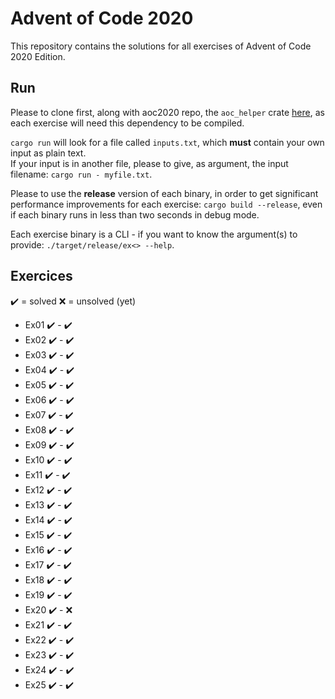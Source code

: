 # Advent of Code 2020

This repository contains the solutions for all exercises of Advent of Code 2020 Edition.

## Run

Please to clone first, along with aoc2020 repo, the `aoc_helper` crate [here](https://github.com/k0pernicus/aoc_helper),
as each exercise will need this dependency to be compiled.

`cargo run` will look for a file called `inputs.txt`, which **must** contain your own input as plain text.  
If your input is in another file, please to give, as argument, the input filename: `cargo run - myfile.txt`.

Please to use the **release** version of each binary, in order to get significant performance improvements 
for each exercise: `cargo build --release`, even if each binary runs in less than two seconds in debug mode. 

Each exercise binary is a CLI - if you want to know the argument(s) to provide: `./target/release/ex<> --help`.

## Exercices

✔️ = solved
❌ = unsolved (yet)

* Ex01 ✔️ - ✔️
* Ex02 ✔️ - ✔️
* Ex03 ✔️ - ✔️
* Ex04 ✔️ - ✔️
* Ex05 ✔️ - ✔️
* Ex06 ✔️ - ✔️
* Ex07 ✔️ - ✔️
* Ex08 ✔️ - ✔️
* Ex09 ✔️ - ✔️
* Ex10 ✔️ - ✔️
* Ex11 ✔️ - ✔️
* Ex12 ✔️ - ✔️
* Ex13 ✔️ - ✔️
* Ex14 ✔️ - ✔️
* Ex15 ✔️ - ✔️
* Ex16 ✔️ - ✔️
* Ex17 ✔️ - ✔️
* Ex18 ✔️ - ✔️
* Ex19 ✔️ - ✔️
* Ex20 ✔️ - ❌
* Ex21 ✔️ - ✔️
* Ex22 ✔️ - ✔️
* Ex23 ✔️ - ✔️
* Ex24 ✔️ - ✔️
* Ex25 ✔️ - ✔️
